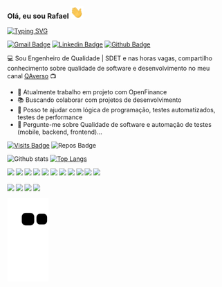 ### Olá, eu sou Rafael <img src="./hi.gif" width="30px">


[![Typing SVG](https://readme-typing-svg.demolab.com?font=Roboto&weight=600&pause=1000&color=00DFA2&width=600&lines=Engenheiro+de+Qualidade+de+Software+%7C+SDET+%F0%9F%9A%80++)](https://git.io/typing-svg)

[![Gmail Badge](https://img.shields.io/badge/-Gmail-c14438?style=flat-square&logo=Gmail&logoColor=white&link=mailto:rafaelvsc88@gmail.com)](mailto:rafaelvsc88@gmail.com)
[![Linkedin Badge](https://img.shields.io/badge/-LinkedIn-blue?style=flat-square&logo=Linkedin&logoColor=white&link=https://www.linkedin.com/in/rafael-vescio/)](https://www.linkedin.com/in/rafael-vescio/)
[![Github Badge](https://img.shields.io/badge/-Github-000?style=flat-square&logo=Github&logoColor=white&link=https://github.com/RafaelVsc)](https://github.com/RafaelVsc)

<!--
**RafaelVsc/RafaelVsc** is a ✨ _special_ ✨ repository because its `README.md` (this file) appears on your GitHub profile.

Here are some ideas to get you started:

- 🔭 I’m currently working on SenseData
- 🌱 I’m currently learning Selenium, Behave and Python
- 👯 I’m looking to collaborate on meaningful projects
- 🤖 Ask me about automated tests using python and selenium...

-->
:computer: Sou Engenheiro de Qualidade | SDET e nas horas vagas, compartilho conhecimento sobre qualidade de software e desenvolvimento 
no meu canal [QAverso](https://www.youtube.com/@QAverso) 📺

- 🔭  Atualmente trabalho em projeto com OpenFinance
- 📚  Buscando colaborar com projetos de desenvolvimento
- 🤝  Posso te ajudar com lógica de programação, testes automatizados, testes de performance
- 🤖  Pergunte-me sobre Qualidade de software e automação de testes (mobile, backend, frontend)...

[![Visits Badge](https://badges.pufler.dev/visits/RafaelVsc/RafaelVsc?style=for-the-badge)](https://github.com/RafaelVsc/RafaelVsc)
![Repos Badge](https://badges.pufler.dev/repos/RafaelVsc?style=for-the-badge)

![Github stats](https://github-readme-stats.vercel.app/api?username=RafaelVsc&show_icons=true&theme=gotham)
[![Top Langs](https://github-readme-stats.vercel.app/api/top-langs/?username=RafaelVsc&layout=compact&theme=gotham)](https://github.com/RafaelVsc/github-readme-stats)


<code><img height="45" src="https://xesque.rocketseat.dev/platform/tech/ruby.svg"></code>
<code><img height="45" src="https://xesque.rocketseat.dev/platform/tech/selenium-webdriver.svg"></code>
<code><img height="45" src="https://xesque.rocketseat.dev/platform/tech/capybara.svg"></code>
<code><img height="45" src="https://xesque.rocketseat.dev/platform/tech/python.svg"></code>
<code><img height="45" src="https://xesque.rocketseat.dev/platform/tech/html5.svg"></code>
<code><img height="45" src="https://xesque.rocketseat.dev/platform/tech/css3.svg"></code>
<code><img height="45" src="https://xesque.rocketseat.dev/platform/tech/javascript.svg"></code>
<code><img height="45" src="https://xesque.rocketseat.dev/platform/tech/typescript.svg"></code>
<code><img height="45" src="https://xesque.rocketseat.dev/platform/tech/node.svg"></code>
<code><img height="45" src="https://xesque.rocketseat.dev/platform/tech/reactjs.svg"></code>
<code><img height="45" src="https://xesque.rocketseat.dev/platform/tech/react-native.svg"></code>
<br/>
<br/>
<code><img height="45" src="https://xesque.rocketseat.dev/platform/tech/docker.svg"></code>
<code><img height="45" src="https://xesque.rocketseat.dev/platform/tech/jenkins.svg"></code>
<code><img height="45" src="https://xesque.rocketseat.dev/platform/tech/postgresql.svg"></code>
<code><img height="45" src="https://xesque.rocketseat.dev/platform/tech/mongodb.svg"></code>

![Snake animation](https://github.com/RafaelVsc/RafaelVsc/blob/output/github-contribution-grid-snake.svg)


<!--
<code><img height="30" src="https://raw.githubusercontent.com/github/explore/80688e429a7d4ef2fca1e82350fe8e3517d3494d/topics/ruby/ruby.png"></code>
<code><img height="30" src="https://raw.githubusercontent.com/github/explore/80688e429a7d4ef2fca1e82350fe8e3517d3494d/topics/html/html.png"></code>
<code><img height="30" src="https://raw.githubusercontent.com/github/explore/80688e429a7d4ef2fca1e82350fe8e3517d3494d/topics/css/css.png"></code>
<code><img height="30" src="https://raw.githubusercontent.com/github/explore/80688e429a7d4ef2fca1e82350fe8e3517d3494d/topics/javascript/javascript.png"></code>
<code><img height="30" src="https://raw.githubusercontent.com/github/explore/80688e429a7d4ef2fca1e82350fe8e3517d3494d/topics/typescript/typescript.png"></code>
<code><img height="30" src="https://raw.githubusercontent.com/github/explore/80688e429a7d4ef2fca1e82350fe8e3517d3494d/topics/react/react.png"></code>
<code><img height="30" src="https://raw.githubusercontent.com/github/explore/80688e429a7d4ef2fca1e82350fe8e3517d3494d/topics/nodejs/nodejs.png"></code>
<code><img height="30" src="https://raw.githubusercontent.com/github/explore/80688e429a7d4ef2fca1e82350fe8e3517d3494d/topics/terminal/terminal.png"></code>
<code><img height="30" src="https://raw.githubusercontent.com/github/explore/80688e429a7d4ef2fca1e82350fe8e3517d3494d/topics/git/git.png"></code>
<code><img height="30" src="https://raw.githubusercontent.com/github/explore/80688e429a7d4ef2fca1e82350fe8e3517d3494d/topics/docker/docker.png"></code>
<code><img height="30" src="https://cdn.icon-icons.com/icons2/2107/PNG/512/file_type_cucumber_icon_130657.png"></code> 
-->
